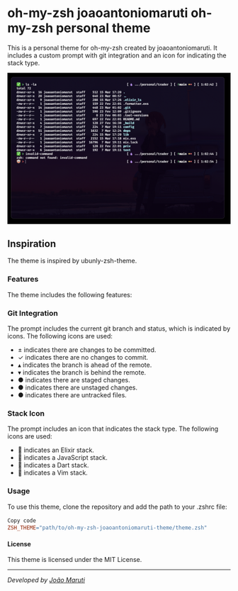 # oh-my-zsh joaoantoniomaruti oh-my-zsh personal theme
This is a personal theme for oh-my-zsh created by joaoantoniomaruti. It includes a custom prompt with git integration and an icon for indicating the stack type.

![JAMM Terminal Theme](./assets/screenshot.png)

## Inspiration
The theme is inspired by ubunly-zsh-theme.

### Features
The theme includes the following features:

### Git Integration
The prompt includes the current git branch and status, which is indicated by icons. The following icons are used:

 - ± indicates there are changes to be committed.
 - ✓ indicates there are no changes to commit.
 - ▴ indicates the branch is ahead of the remote.
 - ▾ indicates the branch is behind the remote.
 - ● indicates there are staged changes.
 - ● indicates there are unstaged changes.
 - ● indicates there are untracked files.

### Stack Icon
The prompt includes an icon that indicates the stack type. The following icons are used:

 -  indicates an Elixir stack.
 -  indicates a JavaScript stack.
 -  indicates a Dart stack.
 -  indicates a Vim stack.

### Usage
To use this theme, clone the repository and add the path to your .zshrc file:

```makefile
Copy code
ZSH_THEME="path/to/oh-my-zsh-joaoantoniomaruti-theme/theme.zsh"
```

#### License
This theme is licensed under the MIT License.

---
_Developed by [João Maruti](https://github.com/joaoantoniomaruti)_
